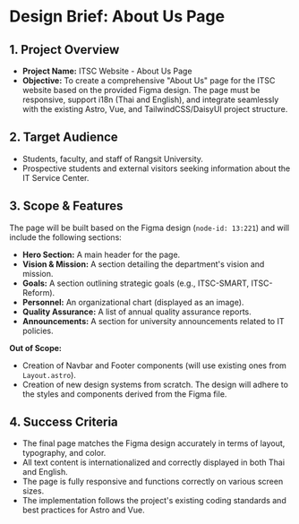 # Design Brief: About Us Page

## 1. Project Overview

- **Project Name:** ITSC Website - About Us Page
- **Objective:** To create a comprehensive "About Us" page for the ITSC website based on the provided Figma design. The page must be responsive, support i18n (Thai and English), and integrate seamlessly with the existing Astro, Vue, and TailwindCSS/DaisyUI project structure.

## 2. Target Audience

- Students, faculty, and staff of Rangsit University.
- Prospective students and external visitors seeking information about the IT Service Center.

## 3. Scope & Features

The page will be built based on the Figma design (`node-id: 13:221`) and will include the following sections:

- **Hero Section:** A main header for the page.
- **Vision & Mission:** A section detailing the department's vision and mission.
- **Goals:** A section outlining strategic goals (e.g., ITSC-SMART, ITSC-Reform).
- **Personnel:** An organizational chart (displayed as an image).
- **Quality Assurance:** A list of annual quality assurance reports.
- **Announcements:** A section for university announcements related to IT policies.

**Out of Scope:**

- Creation of Navbar and Footer components (will use existing ones from `Layout.astro`).
- Creation of new design systems from scratch. The design will adhere to the styles and components derived from the Figma file.

## 4. Success Criteria

- The final page matches the Figma design accurately in terms of layout, typography, and color.
- All text content is internationalized and correctly displayed in both Thai and English.
- The page is fully responsive and functions correctly on various screen sizes.
- The implementation follows the project's existing coding standards and best practices for Astro and Vue.

